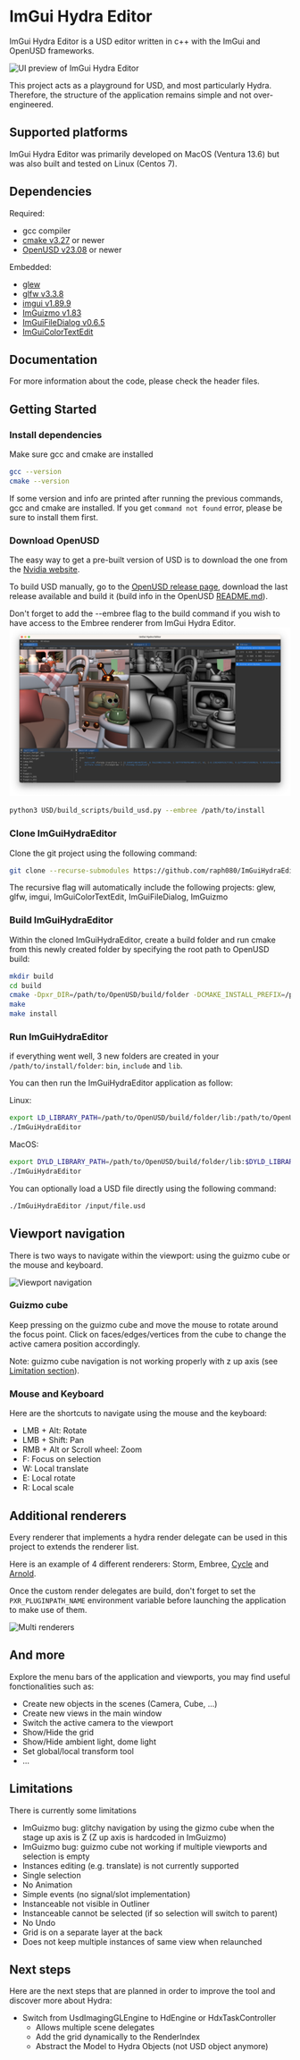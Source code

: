# ImGui Hydra Editor

ImGui Hydra Editor is a USD editor written in c++ with the ImGui and OpenUSD frameworks.

![UI preview of ImGui Hydra Editor](resources/preview.png)

This project acts as a playground for USD, and most particularly Hydra. Therefore, the structure of the application remains simple and not over-engineered.

## Supported platforms

ImGui Hydra Editor was primarily developed on MacOS (Ventura 13.6) but was also built and tested on Linux (Centos 7).

## Dependencies

Required:
* gcc compiler
* [cmake v3.27](https://cmake.org/) or newer
* [OpenUSD v23.08](https://github.com/PixarAnimationStudios/OpenUSD) or newer

Embedded:
* [glew](https://github.com/Perlmint/glew-cmake)
* [glfw v3.3.8](https://github.com/glfw/glfw)
* [imgui v1.89.9](https://github.com/ocornut/imgui)
* [ImGuizmo v1.83](https://github.com/CedricGuillemet/ImGuizmo)
* [ImGuiFileDialog v0.6.5](https://github.com/aiekick/ImGuiFileDialog)
* [ImGuiColorTextEdit](https://github.com/BalazsJako/ImGuiColorTextEdit)

## Documentation

For more information about the code, please check the header files.

## Getting Started

### Install dependencies

Make sure gcc and cmake are installed

```bash
gcc --version
cmake --version
```
If some version and info are printed after running the previous commands, gcc and cmake are installed. If you get `command not found` error, please be sure to install them first.

### Download OpenUSD

The easy way to get a pre-built version of USD is to download the one from the [Nvidia website](https://developer.nvidia.com/usd).

To build USD manually, go to the [OpenUSD release page](https://github.com/PixarAnimationStudios/OpenUSD/releases), download the last release available and build it (build info in the OpenUSD [README.md](https://github.com/PixarAnimationStudios/OpenUSD/blob/release/README.md)).

Don't forget to add the --embree flag to the build command if you wish to have access to the Embree renderer from ImGui Hydra Editor.
![embree enabled in ImGui Hydra Editor](resources/storm_embree.png)

```bash
python3 USD/build_scripts/build_usd.py --embree /path/to/install
```


### Clone ImGuiHydraEditor

Clone the git project using the following command:

```bash
git clone --recurse-submodules https://github.com/raph080/ImGuiHydraEditor.git
```

The recursive flag will automatically include the following projects: glew, glfw, imgui, ImGuiColorTextEdit, ImGuiFileDialog, ImGuizmo

### Build ImGuiHydraEditor

Within the cloned ImGuiHydraEditor, create a build folder and run cmake from this newly created folder by specifying the root path to OpenUSD build:

```bash
mkdir build
cd build
cmake -Dpxr_DIR=/path/to/OpenUSD/build/folder -DCMAKE_INSTALL_PREFIX=/path/to/install/folder ..
make
make install
```

### Run ImGuiHydraEditor
   
if everything went well, 3 new folders are created in your `/path/to/install/folder`: `bin`, `include` and `lib`.

You can then run the ImGuiHydraEditor application as follow:

Linux:
```bash
export LD_LIBRARY_PATH=/path/to/OpenUSD/build/folder/lib:/path/to/OpenUSD/build/folder/lib64:$LD_LIBRARY_PATH
./ImGuiHydraEditor
```

MacOS:
```bash
export DYLD_LIBRARY_PATH=/path/to/OpenUSD/build/folder/lib:$DYLD_LIBRARY_PATH
./ImGuiHydraEditor
```

You can optionally load a USD file directly using the following command:
```bash
./ImGuiHydraEditor /input/file.usd
```

## Viewport navigation

There is two ways to navigate within the viewport: using the guizmo cube or the mouse and keyboard.

![Viewport navigation](resources/viewport_navigation.gif)

### Guizmo cube

Keep pressing on the guizmo cube and move the mouse to rotate around the focus point. Click on faces/edges/vertices from the cube to change the active camera position accordingly.

Note: guizmo cube navigation is not working properly with z up axis (see [Limitation section](#limitations)).

### Mouse and Keyboard

Here are the shortcuts to navigate using the mouse and the keyboard:
* LMB + Alt: Rotate
* LMB + Shift: Pan
* RMB + Alt or Scroll wheel: Zoom
* F: Focus on selection
* W: Local translate
* E: Local rotate
* R: Local scale

## Additional renderers

Every renderer that implements a hydra render delegate can be used in this project to extends the renderer list.

Here is an example of 4 different renderers: Storm, Embree, [Cycle](https://github.com/blender/cycles) and [Arnold](https://github.com/Autodesk/arnold-usd).

Once the custom render delegates are build, don't forget to set the `PXR_PLUGINPATH_NAME` environment variable before launching the application to make use of them.

![Multi renderers](resources/multi_renderers.png)

## And more

Explore the menu bars of the application and viewports, you may find useful fonctionalities such as:
* Create new objects in the scenes (Camera, Cube, ...)
* Create new views in the main window
* Switch the active camera to the viewport
* Show/Hide the grid
* Show/Hide ambient light, dome light
* Set global/local transform tool
* ...

## Limitations

There is currently some limitations

* ImGuizmo bug: glitchy navigation by using the gizmo cube when the stage up axis is Z (Z up axis is hardcoded in ImGuizmo)
* ImGuizmo bug: guizmo cube not working if multiple viewports and selection is empty
* Instances editing (e.g. translate) is not currently supported
* Single selection
* No Animation
* Simple events (no signal/slot implementation)
* Instanceable not visible in Outliner
* Instanceable cannot be selected (if so selection will switch to parent)
* No Undo
* Grid is on a separate layer at the back
* Does not keep multiple instances of same view when relaunched

## Next steps

Here are the next steps that are planned in order to improve the tool and discover more about Hydra:
* Switch from UsdImagingGLEngine to HdEngine or HdxTaskController
  * Allows multiple scene delegates
  * Add the grid dynamically to the RenderIndex
  * Abstract the Model to Hydra Objects (not USD object anymore)
